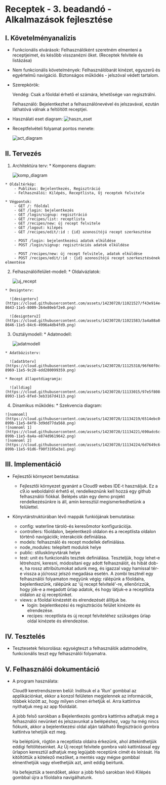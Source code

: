 # Receptek - 3. beadandó - Alkalmazások fejlesztése

## I. Követelményanalízis
  - Funkcionális elvárások:
      Felhasználóként szeretném elmenteni a receptjeimet, és később visszanézni őket. (Receptek felvitele és listázása)
  - Nem funkcionális követelmények:
      Felhasználóbarát kinézet, egyszerű és egyértelmű navigáció.
      Biztonságos működés - jelszóval védett tartalom.
  - Szerepkörök:
      
      Vendég: Csak a főoldal érhető el számára, lehetősége van regisztrálni.

      Felhasználó: Bejelentkezhet a felhasználónevével és jelszavával, ezután láthatóvá válnak a feltöltött receptjei.
  - Használati eset diagram:
      ![haszn_eset](https://cloud.githubusercontent.com/assets/14230720/11021275/576fcb1e-863c-11e5-9733-21bfd4ca0aa6.png)

  - Receptfelvételi folyamat pontos menete:
      
      ![act_diagram](https://cloud.githubusercontent.com/assets/14230720/11021339/b27b0eb8-863e-11e5-95ff-02f2550565f1.png)


## II. Tervezés
  1. Architektúra terv:
    * Komponens diagram:
    
      ![komp_diagram](https://cloud.githubusercontent.com/assets/14230720/11126372/e60effb8-896e-11e5-8a19-b9cd043be2be.png)


    * Oldaltérkép:
        - Publikus: Bejelentkezés, Regisztráció
        - Felhasználói: Kilépés, Receptlista, Új receptek felvitele

    * Végpontok:
        - GET /: főoldal
        - GET /login: bejelentkezés
        - GET /login/signup: regisztráció
        - GET /recipes/list: receptlista
        - GET /recipes/new: új recept felvitele
        - GET /logout: kilépés
        - GET /recipes/edit/:id : {id} azonosítójú recept szerkesztése
        
        - POST /login: bejelentkezési adatok elküldése
        - POST /login/signup: regisztrációs adatok elküldése
        
        - POST /recipes/new: új recept felvitele, adatok elküldése
        - POST /recipes/edit/:id : {id} azonosítójú recept szerkesztésének elmentése
        
  2. Felhasználóifelület-modell:
    * Oldalvázlatok:
        
      ![uj_recept](https://cloud.githubusercontent.com/assets/14230720/11021511/701e471a-8643-11e5-9e9b-2fb3175bfde9.jpg)
      
    * Designterv:
      
      ![designterv](https://cloud.githubusercontent.com/assets/14230720/11021527/f43e914e-8643-11e5-8009-264e80ebf2e0.png)

      ![designterv2](https://cloud.githubusercontent.com/assets/14230720/11021583/3a4a88a8-8646-11e5-84c6-4996a4db4fd9.png)

  3. Osztálymodell:
    * Adatmodell:
  
      ![adatmodell](https://cloud.githubusercontent.com/assets/14230720/11125257/3d39dfca-8969-11e5-8a5f-49c42f442915.png)

    * Adatbázisterv:
    
      ![adatbterv](https://cloud.githubusercontent.com/assets/14230720/11125318/96f60f0c-8969-11e5-9c28-edd280099359.png)
      
    * Recept állapotdiagramja:
    
      ![alldiag](https://cloud.githubusercontent.com/assets/14230720/11133015/97e5f808-8993-11e5-8fed-3eb3167d4113.png)
      
  4. Dinamikus működés:
    * Szekvencia diagram:
      
    ![nomnoml](https://cloud.githubusercontent.com/assets/14230720/11134219/6514ebc0-899b-11e5-84f8-3d9dd77da568.png)
    ![nomnoml 1](https://cloud.githubusercontent.com/assets/14230720/11134221/690adc6c-899b-11e5-8a4a-e874d9619642.png)
    ![nomnoml 2](https://cloud.githubusercontent.com/assets/14230720/11134224/6d7649c6-899b-11e5-91d6-f90f3195e3e1.png)

## III. Implementáció
  - Fejlesztői környezet bemutatása:
      - Fejlesztői környezet gyanánt a Cloud9 webes IDE-t használjuk. Ez a c9.io weboldalról érhető el, rendelkeznünk kell           hozzá egy github felhasználói fiókkal. Belépés után egy demo projekt rendelkezésünkre is áll, amin keresztül                 megismerkedhetünk a felülettel.
        
  - Könyvtárstruktúrában lévő mappák funkiójának bemutatása:
      - config: waterline tároló-és keresőmotor konfigurációja.
      - controllers: főoldalon, bejelentkező oldalon és a receptlista oldalon történő navigációk; interakciók definiálása.
      - models: felhasználó és recept modellek definiálása.
      - node_modules: telepített modulok helye
      - public: stíluskönyvtárak helye
      - test: unit és funkcionális tesztek definiálása. Teszteljük, hogy lehet-e létrehozni, keresni, módosítani egy adott         felhasználót, és hibát dob-e, ha rossz attribútumokat adunk meg, és igazzal vagy hamissal tér-e vissza a jó/rossz            jelszó megadása esetén. A zombi tesztnél egy felhasználói folyamaton megyünk végig: rálépünk a főoldalra,                    bejelentkezünk, rálépünk az 'új recept felvitelé'-re, ellenőrizzük, hogy jók-e a megadott űrlap adatok, és hogy              látjuk-e a receptlista oldalon az új receptünket.
      - views: a főoldal kinézetét és elrendezését állítjuk be.
          - login: bejelentkezési és regisztrációs felület kinézete és elrendezése.
          - recipes: receptlista és új recept felviteléhez szükséges űrlap oldal kinézete és elrendezése.
  
## IV. Tesztelés
  - Tesztesetek felsorolása: egységteszt a felhasználók adatmodellre, funkcionális teszt egy felhasználói folyamatra.
  
## V. Felhasználói dokumentáció
  - A program használata:
  
      Cloud9 keretrendszeren belül: Indítsuk el a 'Run' gombbal az applikációnkat, ekkor a konzol felületen megjelennek az         információk, többek között az, hogy milyen címen érhetjük el. Arra kattintva nyithatjuk meg az app főoldalát.

      A jobb felső sarokban a Bejelentkezés gombra kattintva adhatjuk meg a felhasználói nevünket és jelszavunkat a                belépéshez, vagy ha még nincs fiókunk, akkor a bejelentkezési oldal alján található Regisztráció gombra kattintva            tehetjük ezt meg.
      
      Ha beléptünk, rögtön a receptlista oldalra érkezünk, ahol áttekinthetjük eddigi feltöltéseinket. Az Új recept felvitele       gombra való kattintással egy űrlapon keresztül adhatjuk meg legújabb receptünk címét és leírását. Ha kitöltöttük a           kötelező mezőket, a mentés vagy mégse gombbal elmenthetjük vagy elvethetjük azt, amit eddig beírtunk.
      
      Ha befejeztük a teendőket, akkor a jobb felső sarokban lévő Kilépés gombbal újra a főoldalra navigálhatunk.
  

